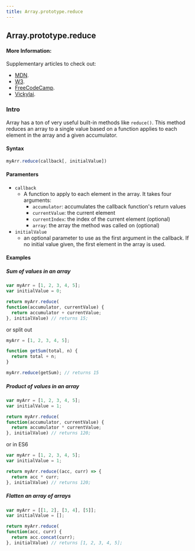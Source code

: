 ```yaml
---
title: Array.prototype.reduce
---
```

## Array.prototype.reduce

#### More Information:
<!-- Please add any articles you think might be helpful to read before writing the article -->
Supplementary articles to check out: 
- <a href='https://developer.mozilla.org/en-US/docs/Web/JavaScript/Reference/Global_Objects/Array/Reduce?v=b' target='_blank' rel='nofollow'>MDN</a>.
- <a href='https://www.w3schools.com/jsref/jsref_reduce.asp' target='_blank' rel='nofollow'>W3</a>.
- <a href='https://medium.freecodecamp.org/reduce-f47a7da511a9' target='_blank' rel='nofollow'>FreeCodeCamp</a>.
- <a href='hhttps://vickylai.io/verbose/reduce-recursion-with-pie/' target='_blank' rel='nofollow'>Vickylai</a>.

### Intro
Array has a ton of very useful built-in methods like ```reduce()```. This method reduces an array to a single value based on a function applies to each element in the array and a given accumulator. 

#### Syntax
```javascript
myArr.reduce(callback[, initialValue])
```

#### Paramenters
- ```callback```
  - A function to apply to each element in the array. It takes four arguments: 
    - ```accumulator```: accumulates the callback function's return values
    - ```currentValue```: the current element
    - ```currentIndex```: the index of the current element (optional)
    - ```array```: the array the method was called on (optional)
- ```initialValue```
  - an optional parameter to use as the first argument in the callback. If no initial value given, the first element in the array is used. 
  
#### Examples

##### Sum of values in an array
```javascript
var myArr = [1, 2, 3, 4, 5];
var initialValue = 0;

return myArr.reduce(
function(accumulator, currentValue) {
  return accumulator + currentValue;
}, initialValue) // returns 15;
```
or split out
```javascript
myArr = [1, 2, 3, 4, 5];

function getSum(total, n) {
  return total + n;
}

myArr.reduce(getSum); // returns 15
```

##### Product of values in an array
```javascript
var myArr = [1, 2, 3, 4, 5];
var initialValue = 1;

return myArr.reduce(
function(accumulator, currentValue) {
  return accumulator * currentValue;
}, initialValue) // returns 120;
```
or in ES6
```javascript
var myArr = [1, 2, 3, 4, 5];
var initialValue = 1;

return myArr.reduce((acc, curr) => {
  return acc * curr;
}, initialValue) // returns 120;
```

##### Flatten an array of arrays
```javascript
var myArr = [[1, 2], [3, 4], [5]];
var initialValue = [];

return myArr.reduce(
function(acc, curr) {
  return acc.concat(curr);
}, initialValue) // returns [1, 2, 3, 4, 5];
```


















